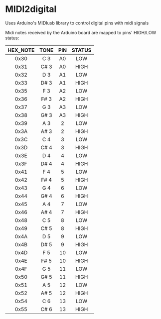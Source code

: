 # MIDI2digital
Uses Arduino's MIDIusb library to control digital pins with midi signals

Midi notes received by the Arduino board are mapped to pins' HIGH/LOW status:

| HEX_NOTE | TONE | PIN | STATUS |
| :-----------: |  :-----------: | :-----------: | :-----------: |
| 0x30 | C 3 | A0 | LOW |
| 0x31 | C# 3 | A0 | HIGH |
| 0x32 | D 3| A1 | LOW |
| 0x33 | D# 3 | A1 | HIGH |
| 0x35 | F 3 | A2 | LOW |
| 0x36 | F# 3 | A2 | HIGH |
| 0x37 | G 3 | A3 | LOW |
| 0x38 | G# 3 | A3 | HIGH |
| 0x39 | A 3 | 2 | LOW |
| 0x3A | A# 3 | 2 | HIGH |
| 0x3C | C 4 | 3 | LOW |
| 0x3D | C# 4 | 3 | HIGH |
| 0x3E | D 4 | 4 | LOW |
| 0x3F | D# 4 | 4 | HIGH |
| 0x41 | F 4 | 5 | LOW |
| 0x42 | F# 4 | 5 | HIGH |
| 0x43 | G 4 | 6 | LOW |
| 0x44 | G# 4 | 6 | HIGH |
| 0x45 | A 4 | 7 | LOW |
| 0x46 | A# 4 | 7 | HIGH |
| 0x48 | C 5 | 8 | LOW |
| 0x49 | C# 5 | 8 | HIGH |
| 0x4A | D 5 | 9 | LOW |
| 0x4B | D# 5 | 9 | HIGH |
| 0x4D | F 5 | 10 | LOW |
| 0x4E | F# 5 | 10 | HIGH |
| 0x4F | G 5 | 11 | LOW |
| 0x50 | G# 5 | 11 | HIGH |
| 0x51 | A 5 | 12 | LOW |
| 0x52 | A# 5 | 12 | HIGH |
| 0x54 | C 6 | 13 | LOW |
| 0x55 | C# 6 | 13 | HIGH |


